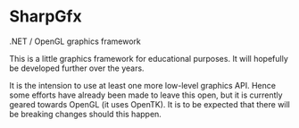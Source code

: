 # SharpGfx
.NET / OpenGL graphics framework

This is a little graphics framework for educational purposes. It will hopefully be developed further over the years.

It is the intension to use at least one more low-level graphics API. Hence some efforts have already been made to leave this open, but it is currently geared towards OpenGL (it uses OpenTK). It is to be expected that there will be breaking changes should this happen.
